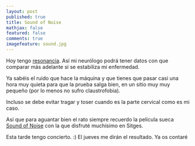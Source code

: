```yaml
---
layout: post
published: true
title: Sound of Noise
mathjax: false
featured: false
comments: true
imagefeature: sound.jpg
---
```



Hoy tengo [resonancia](http://www.nlm.nih.gov/medlineplus/spanish/ency/article/003335.htm). Así mi neurólogo podrá tener datos con que comparar más adelante si se estabiliza mi enfermedad.

Ya sabéis el ruido que hace la máquina y que tienes que pasar casi una hora muy quieta para que la prueba salga bien, en un sitio muy muy pequeño (por lo menos no sufro claustrofobia).

Incluso se debe evitar tragar y toser cuando es la parte cervical como es mi caso.

Así que para aguantar bien el rato siempre recuerdo la película sueca [Sound of Noise](https://youtu.be/mo6atXeqyMQ) con la que disfruté muchísimo en Sitges.

Esta tarde tengo concierto. :)
El jueves me dirán el resultado. Ya os contaré



